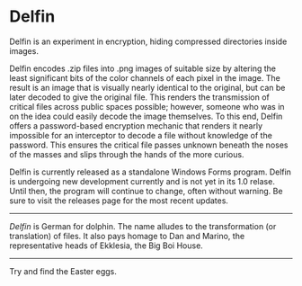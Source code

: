 # Delfin
Delfin is an experiment in encryption, hiding compressed directories inside images.

Delfin encodes .zip files into .png images of suitable size by altering the least significant bits of the color channels of each pixel in the image. The result is an image that is visually nearly identical to the original, but can be later decoded to give the original file. This renders the transmission of critical files across public spaces possible; however, someone who was in on the idea could easily decode the image themselves. To this end, Delfin offers a password-based encryption mechanic that renders it nearly impossible for an interceptor to decode a file without knowledge of the password. This ensures the critical file passes unknown beneath the noses of the masses and slips through the hands of the more curious.

Delfin is currently released as a standalone Windows Forms program. Delfin is undergoing new development currently and is not yet in its 1.0 relase. Until then, the program will continue to change, often without warning. Be sure to visit the releases page for the most recent updates.

---

*Delfin* is German for dolphin. The name alludes to the transformation (or translation) of files. It also pays homage to Dan and Marino, the representative heads of Ekklesia, the Big Boi House.

---

Try and find the Easter eggs.
